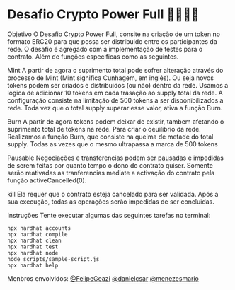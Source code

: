 # Desafio Crypto Power Full 💸💸💸💸


Objetivo 
O Desafio Crypto Power Full, consite na criação de um token no formato ERC20 para que possa ser distribuido entre os participantes da rede. O desafio é agregado com  a implementação de testes para o contrato. Além de funções especificas como as seguintes. 

Mint
A partir de agora o suprimento total pode sofrer alteração através do processo de Mint (Mint significa Cunhagem, em inglês). Ou seja novos tokens podem ser criados e distribuidos (ou não) dentro da rede. Usamos a logica de adicionar 10 tokens em cada trasação ao supply total da rede. A configuração consiste na limitação de 500 tokens a ser disponibilizados a rede. Toda vez que o total supply superar esse valor, ativa a função Burn. 

Burn
A partir de agora tokens podem deixar de existir, tambem afetando o suprimento total de tokens na rede. Para criar o qeuilibrio da rede. Realizamos a função Burn, que consiste na queima de metade do total supply. Todas as vezes que o mesmo ultrapassa a marca de 500 tokens

Pausable
Negociações e transferencias podem ser pausadas e impedidas de serem feitas por quanto tempo o dono do contrato quiser. Somente serão reativadas as tranferencias mediate a activação do contrato pela função activeCancelled(0).

kill
Ela requer que o contrato esteja cancelado para ser validada. Após a sua execução, todas as operações serão impedidas de ser concluidas. 







Instruções
Tente executar algumas das seguintes tarefas no terminal:

 ```
npx hardhat accounts
npx hardhat compile
npx hardhat clean
npx hardhat test
npx hardhat node
node scripts/sample-script.js
npx hardhat help
```
Menbros envolvidos:
[@FelipeGeazi](https://github.com/FelipeGeazi)
[@danielcsar](https://github.com/danielcsar)
[@menezesmario](https://github.com/menezesmario)
